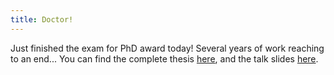 ```yaml
---
title: Doctor!
---
```


Just finished the exam for PhD award today! Several years of work reaching to an end...
You can find the complete thesis [here](docs/Thesis.pdf), and the talk slides [here](docs/ThesisSlides.pdf).
